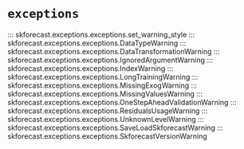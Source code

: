 # `exceptions`

::: skforecast.exceptions.exceptions.set_warning_style
::: skforecast.exceptions.exceptions.DataTypeWarning
::: skforecast.exceptions.exceptions.DataTransformationWarning
::: skforecast.exceptions.exceptions.IgnoredArgumentWarning
::: skforecast.exceptions.exceptions.IndexWarning
::: skforecast.exceptions.exceptions.LongTrainingWarning
::: skforecast.exceptions.exceptions.MissingExogWarning
::: skforecast.exceptions.exceptions.MissingValuesWarning
::: skforecast.exceptions.exceptions.OneStepAheadValidationWarning
::: skforecast.exceptions.exceptions.ResidualsUsageWarning
::: skforecast.exceptions.exceptions.UnknownLevelWarning
::: skforecast.exceptions.exceptions.SaveLoadSkforecastWarning
::: skforecast.exceptions.exceptions.SkforecastVersionWarning
